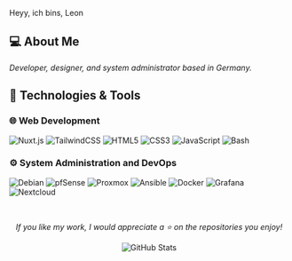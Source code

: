 <p>Heyy, ich bins, Leon <img style="height: 12px;" src="https://user-images.githubusercontent.com/18350557/176309783-0785949b-9127-417c-8b55-ab5a4333674e.gif"></p>

## 💻 About Me
*Developer, designer, and system administrator based in Germany.*

## 🌊 Technologies & Tools
### 🌐 Web Development
![Nuxt.js](https://img.shields.io/badge/Nuxt.js-1B1F23?style=for-the-badge&logo=nuxt.js&logoColor=58A6FF)
![TailwindCSS](https://img.shields.io/badge/Tailwind_CSS-1B1F23?style=for-the-badge&logo=tailwind-css&logoColor=58A6FF)
![HTML5](https://img.shields.io/badge/HTML5-1B1F23?style=for-the-badge&logo=html5&logoColor=58A6FF)
![CSS3](https://img.shields.io/badge/CSS3-1B1F23?style=for-the-badge&logo=css3&logoColor=58A6FF)
![JavaScript](https://img.shields.io/badge/JavaScript-1B1F23?style=for-the-badge&logo=javascript&logoColor=58A6FF)
![Bash](https://img.shields.io/badge/Bash-1B1F23?style=for-the-badge&logo=linux&logoColor=58A6FF)

### ⚙️ System Administration and DevOps
![Debian](https://img.shields.io/badge/Debian-1B1F23?style=for-the-badge&logo=debian&logoColor=58A6FF)
![pfSense](https://img.shields.io/badge/pfSense-1B1F23?style=for-the-badge&logoColor=58A6FF&logo=fireship)
![Proxmox](https://img.shields.io/badge/Proxmox-1B1F23?style=for-the-badge&logo=proxmox&logoColor=58A6FF)
![Ansible](https://img.shields.io/badge/Ansible-1B1F23?style=for-the-badge&logo=ansible&logoColor=58A6FF)
![Docker](https://img.shields.io/badge/Docker-1B1F23?style=for-the-badge&logo=docker&logoColor=58A6FF)
![Grafana](https://img.shields.io/badge/Grafana-1B1F23?style=for-the-badge&logo=grafana&logoColor=58A6FF)
![Nextcloud](https://img.shields.io/badge/Nextcloud-1B1F23?style=for-the-badge&logo=nextcloud&logoColor=58A6FF)

<br/>

<div align="center">

*If you like my work, I would appreciate a ⭐ on the repositories you enjoy!*

  <img src="https://github-readme-stats.vercel.app/api?username=L50N&include_all_commits=true&count_private=true&show_icons=true&line_height=20&title_color=58A6FF&icon_color=58A6FF&text_color=58A6FF&bg_color=0D1117" alt="GitHub Stats"/>

</div>
